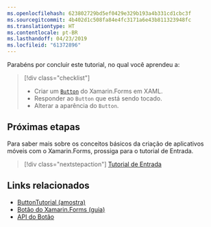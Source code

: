 ```yaml
---
ms.openlocfilehash: 623802729bd5ef0429e329b193a4b331cd1cbc3f
ms.sourcegitcommit: 4b402d1c508fa84e4fc3171a6e43b811323948fc
ms.translationtype: HT
ms.contentlocale: pt-BR
ms.lasthandoff: 04/23/2019
ms.locfileid: "61372896"
---
```

Parabéns por concluir este tutorial, no qual você aprendeu a:

> [!div class="checklist"]
> - Criar um [`Button`](xref:Xamarin.Forms.Button) do Xamarin.Forms em XAML.
> - Responder ao `Button` que está sendo tocado.
> - Alterar a aparência do `Button`.

## <a name="next-steps"></a>Próximas etapas

Para saber mais sobre os conceitos básicos da criação de aplicativos móveis com o Xamarin.Forms, prossiga para o tutorial de Entrada.

> [!div class="nextstepaction"]
> [Tutorial de Entrada](~/get-started/tutorials/entry/index.yml)

## <a name="related-links"></a>Links relacionados

- [ButtonTutorial (amostra)](https://developer.xamarin.com/samples/xamarin-forms/GetStarted/Tutorials/ButtonTutorial)
- [Botão do Xamarin.Forms (guia)](~/xamarin-forms/user-interface/button.md)
- [API do Botão](xref:Xamarin.Forms.Button)
